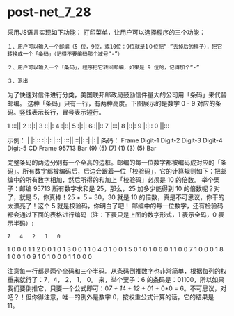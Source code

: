 # post-net_7_28
采用JS语言实现如下功能：
打印菜单，让用户可以选择程序的三个功能：
    
    １、用户可以输入一个邮编（5 位，9位，或10位：9位就是1０位把“-”去掉后的样子），把它转换成一个「条码」（记得不要编码那个减号“-”）
    
    ２、用户可以输入一个「条码」，程序把它转回邮编，如果是 9 位的，记得加个“-”
    
    ３、退出

为了快速对信件进行分类，美国联邦邮政局鼓励信件量大的公司用「条码」来代替邮编。 这种「条码」只有一行，有两种高度。下图展示的是数字 0 - 9 对应的条码。竖线表示长行，冒号表示短行。

1   :::||
2   ::|:|
3   ::||:
4   :|::|
5   :|:|:
6   :||::
7   |:::|
8   |::|:
9   |:|::
0   ||:::

示例：   |   |:|::   :|:|:   |:::|   :::||   ::||:   :|:|:   |
条码：   Frame   Digit-1 Digit-2 Digit-3 Digit-4 Digit-5 CD  Frame
95713   Bar (9) (5) (7) (1) (3) (5) Bar

完整条码的两边分别有一个全高的边框。邮编的每一位数字都被编码成对应的「条码」。所有数字都被编码后，后边会跟着一位「校验码」，它的计算规则如下：把邮编中的所有数字相加，然后所得的和加上「校验码」必须是 10 的倍数。 举个栗子：邮编 95713 所有数字求和是 25，那么，25 加多少能得到 10 的倍数呢？对了，就是 5，你真棒！25 + ５= 30，30 就是 10 的倍数，真是不可思议，你干的太漂亮了！这个 5 就是校验码，你明白了吧！ 邮编中的每一位数字，还有检验码都会通过下面的表格进行编码（注：下表只是上图的数字形式，1 表示全码，0 表示半码）:

    7   4   2   1   0
1   0   0   0   1   1
2   0   0   1   0   1
3   0   0   1   1   0
4   0   1   0   0   1
5   0   1   0   1   0
6   0   1   1   0   0
7   1   0   0   0   1
8   1   0   0   1   0
9   1   0   1   0   0
0   1   1   0   0   0

注意每一行都是两个全码和三个半码。从条码倒推数字也非常简单，根据每列的权重来就行了：7，4， 2， 1， 0。 来，举个栗子：6 的条码是：01100，所以如果我们要倒推它，只要一个公式即可：0*7 + 1*4 + 1*2 + 0*1 + 0*0 = 6。不可思议，对吧？！但你得注意，唯一的例外是数字 0，按权重公式计算的话，它的结果是 11。

